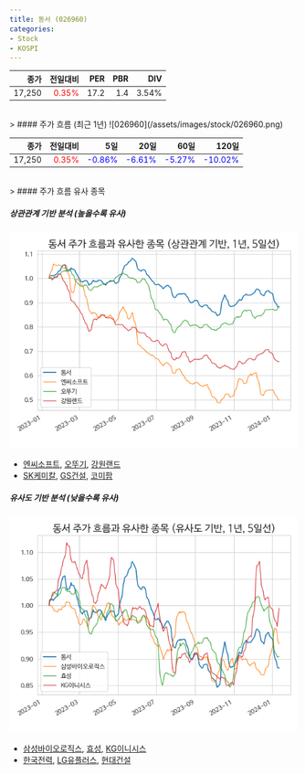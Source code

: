 ```yaml
---
title: 동서 (026960)
categories:
- Stock
- KOSPI
---
```


|종가|전일대비|PER|PBR|DIV|
|---:|-------:|--:|--:|--:|
|17,250|<span style="color: red">0.35%</span>|17.2|1.4|3.54%|

<!-- more -->
<br>
> #### 주가 흐름 (최근 1년)
![026960](/assets/images/stock/026960.png)

|종가|전일대비|5일|20일|60일|120일|
|---:|-------:|--:|---:|---:|----:|
|17,250|<span style="color: red">0.35%</span>|<span style="color: blue">-0.86%</span>|<span style="color: blue">-6.61%</span>|<span style="color: blue">-5.27%</span>|<span style="color: blue">-10.02%</span>|

<br>
> #### 주가 흐름 유사 종목

##### 상관관계 기반 분석 (높을수록 유사)
![026960](/assets/images/stock/026960_corr.png)
- [엔씨소프트](/036570/), [오뚜기](/007310/), [강원랜드](/035250/)
- [SK케미칼](/285130/), [GS건설](/006360/), [코미팜](/041960/)

##### 유사도 기반 분석 (낮을수록 유사)	
![026960](/assets/images/stock/026960_sim.png)
- [삼성바이오로직스](/207940/), [효성](/004800/), [KG이니시스](/035600/)
- [한국전력](/015760/), [LG유플러스](/032640/), [현대건설](/000720/)